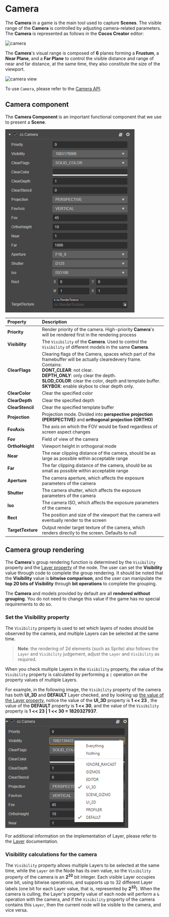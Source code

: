 # Camera

The __Camera__ in a game is the main tool used to capture __Scenes__. The visible range of the __Camera__ is controlled by adjusting camera-related parameters. The __Camera__ is represented as follows in the __Cocos Creator__ editor:

![camera](camera/camera.png)

The __Camera__'s visual range is composed of __6__ planes forming a __Frustum__, a __Near Plane__, and a __Far Plane__ to control the visible distance and range of near and far distance, at the same time, they also constitute the size of the viewport.

![camera view](camera/camera-view.gif)

To use `Camera`, please refer to the [Camera API](__APIDOC__/en/#/docs/3.3/en/component-camera/Class/Camera).

## Camera component

The __Camera Component__ is an important functional component that we use to present a __Scene__.

![camera component](camera/camera-component.png)

| Property | Description |
|:-------|:---|
| __Priority__ | Render priority of the camera. High-priority __Camera__'s will be rendered first in the rendering process |
| __Visibility__ | The `Visibility` of the __Camera__. Used to control the `Visibility` of different models in the same __Camera__. |
| __ClearFlags__ | Clearing flags of the Camera, spaces which part of the framebuffer will be actually clearedevery frame. Contains: <br> __DONT_CLEAR__: not clear. <br> __DEPTH_ONLY__: only clear the depth. <br> __SLOD_COLOR__: clear the color, depth and template buffer. <br> __SKYBOX__: enable skybox to clear depth only. |
| __ClearColor__ | Clear the specified color |
| __ClearDepth__ | Clear the specified depth |
| __ClearStencil__ | Clear the specified template buffer |
| __Projection__ | Projection mode. Divided into __perspective projection (PERSPECTIVE)__ and __orthogonal projection (ORTHO)__ |
| __FovAxis__ | The axis on which the FOV would be fixed regardless of screen aspect changes |
| __Fov__ | Field of view of the camera |
| __OrthoHeight__ | Viewport height in orthogonal mode |
| __Near__ | The near clipping distance of the camera, should be as large as possible within acceptable range |
| __Far__ | The far clipping distance of the camera, should be as small as possible within acceptable range |
| __Aperture__ | The camera aperture, which affects the exposure parameters of the camera |
| __Shutter__ | The camera shutter, which affects the exposure parameters of the camera |
| __Iso__ | The camera ISO, which affects the exposure parameters of the camera |
| __Rect__ | The position and size of the viewport that the camera will eventually render to the screen |
| __TargetTexture__ | Output render target texture of the camera, which renders directly to the screen. Defaults to null |

## Camera group rendering

The __Camera__'s group rendering function is determined by the `Visibility` property and the [Layer property](../../concepts/scene/node-component.md#set-the-layer-property-of-the-node) of the node. The user can set the __Visibility__ value through code to complete the group rendering. It should be noted that the __Visibility__ value is __bitwise comparison__, and the user can manipulate the __top 20 bits of Visibility__ through __bit operations__ to complete the grouping.

The __Camera__ and models provided by default are all __rendered without grouping__. You do not need to change this value if the game has no special requirements to do so.

### Set the Visibility property

The `Visibility` property is used to set which layers of nodes should be observed by the camera, and multiple Layers can be selected at the same time.

> __Note__: the rendering of 2d elements (such as Sprite) also follows the `Layer` and `Visibility` judgement, adjust the `Layer` and `Visibility` as required.

When you check multiple Layers in the `Visibility` property, the value of the `Visibility` property is calculated by performing a `|` operation on the property values of multiple Layers.

For example, in the following image, the `Visibility` property of the camera has both __UI_3D__ and __DEFAULT__ Layer checked, and by looking up [the value of the Layer property](../../concepts/scene/layer.md), notice the value of the __UI_3D__ property is __1 << 23__ , the value of the __DEFAULT__ property is __1 << 30__, and the value of the `Visibility` property is __1 << 23 | 1 << 30 = 1820327937__.

![camera visibility gizmo](camera/camera-visibility-gizmo.png)

For additional information on the implementation of Layer, please refer to the [Layer](../../concepts/scene/layer.md) documentation.

### Visibility calculations for the camera

The `Visibility` property allows multiple Layers to be selected at the same time, while the `Layer` on the Node has its own value, so the `Visibility` property of the camera is an __2<sup>32</sup>__ bit integer. Each visible Layer occupies one bit, using bitwise operations, and supports up to 32 different Layer labels (one bit for each Layer value, that is, represented by __2<sup>32</sup>__). When the camera is culling, the Layer's property value of each node will perform a `&` operation with the camera, and if the `Visibility` property of the camera contains this `Layer`, then the current node will be visible to the camera, and vice versa.
